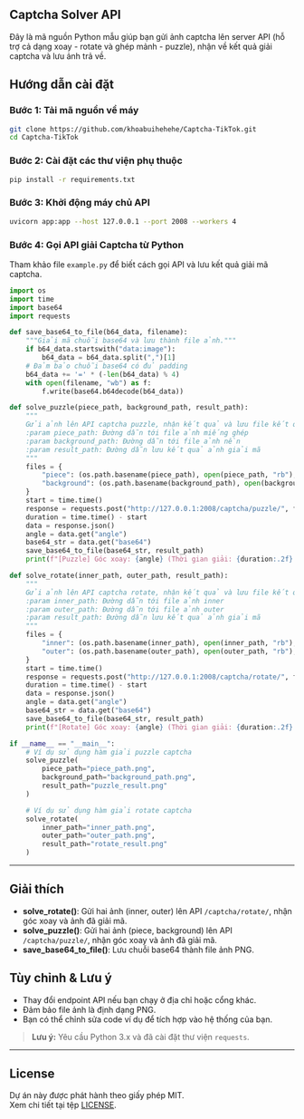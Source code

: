 ## Captcha Solver API

Đây là mã nguồn Python mẫu giúp bạn gửi ảnh captcha lên server API (hỗ trợ cả dạng xoay - rotate và ghép mảnh - puzzle), nhận về kết quả giải captcha và lưu ảnh trả về.

## Hướng dẫn cài đặt

### Bước 1: Tải mã nguồn về máy

```bash
git clone https://github.com/khoabuihehehe/Captcha-TikTok.git
cd Captcha-TikTok
```

### Bước 2: Cài đặt các thư viện phụ thuộc

```bash
pip install -r requirements.txt
```

### Bước 3: Khởi động máy chủ API

```bash
uvicorn app:app --host 127.0.0.1 --port 2008 --workers 4
```

### Bước 4: Gọi API giải Captcha từ Python

Tham khảo file `example.py` để biết cách gọi API và lưu kết quả giải mã captcha.

```python
import os
import time
import base64
import requests

def save_base64_to_file(b64_data, filename):
    """Giải mã chuỗi base64 và lưu thành file ảnh."""
    if b64_data.startswith("data:image"):
        b64_data = b64_data.split(",")[1]
    # Đảm bảo chuỗi base64 có đủ padding
    b64_data += '=' * (-len(b64_data) % 4)
    with open(filename, "wb") as f:
        f.write(base64.b64decode(b64_data))

def solve_puzzle(piece_path, background_path, result_path):
    """
    Gửi ảnh lên API captcha puzzle, nhận kết quả và lưu file kết quả.
    :param piece_path: Đường dẫn tới file ảnh miếng ghép
    :param background_path: Đường dẫn tới file ảnh nền
    :param result_path: Đường dẫn lưu kết quả ảnh giải mã
    """
    files = {
        "piece": (os.path.basename(piece_path), open(piece_path, "rb"), "image/png"),
        "background": (os.path.basename(background_path), open(background_path, "rb"), "image/png"),
    }
    start = time.time()
    response = requests.post("http://127.0.0.1:2008/captcha/puzzle/", files=files)
    duration = time.time() - start
    data = response.json()
    angle = data.get("angle")
    base64_str = data.get("base64")
    save_base64_to_file(base64_str, result_path)
    print(f"[Puzzle] Góc xoay: {angle} (Thời gian giải: {duration:.2f} giây) -> Đã lưu {result_path}")

def solve_rotate(inner_path, outer_path, result_path):
    """
    Gửi ảnh lên API captcha rotate, nhận kết quả và lưu file kết quả.
    :param inner_path: Đường dẫn tới file ảnh inner
    :param outer_path: Đường dẫn tới file ảnh outer
    :param result_path: Đường dẫn lưu kết quả ảnh giải mã
    """
    files = {
        "inner": (os.path.basename(inner_path), open(inner_path, "rb"), "image/png"),
        "outer": (os.path.basename(outer_path), open(outer_path, "rb"), "image/png"),
    }
    start = time.time()
    response = requests.post("http://127.0.0.1:2008/captcha/rotate/", files=files)
    duration = time.time() - start
    data = response.json()
    angle = data.get("angle")
    base64_str = data.get("base64")
    save_base64_to_file(base64_str, result_path)
    print(f"[Rotate] Góc xoay: {angle} (Thời gian giải: {duration:.2f} giây) -> Đã lưu {result_path}")

if __name__ == "__main__":
    # Ví dụ sử dụng hàm giải puzzle captcha
    solve_puzzle(
        piece_path="piece_path.png",
        background_path="background_path.png",
        result_path="puzzle_result.png"
    )

    # Ví dụ sử dụng hàm giải rotate captcha
    solve_rotate(
        inner_path="inner_path.png",
        outer_path="outer_path.png",
        result_path="rotate_result.png"
    )
```

---

## Giải thích

- **solve_rotate()**: Gửi hai ảnh (inner, outer) lên API `/captcha/rotate/`, nhận góc xoay và ảnh đã giải mã.
- **solve_puzzle()**: Gửi hai ảnh (piece, background) lên API `/captcha/puzzle/`, nhận góc xoay và ảnh đã giải mã.
- **save_base64_to_file()**: Lưu chuỗi base64 thành file ảnh PNG.

## Tùy chỉnh & Lưu ý

- Thay đổi endpoint API nếu bạn chạy ở địa chỉ hoặc cổng khác.
- Đảm bảo file ảnh là định dạng PNG.
- Bạn có thể chỉnh sửa code ví dụ để tích hợp vào hệ thống của bạn.

> **Lưu ý:** Yêu cầu Python 3.x và đã cài đặt thư viện `requests`.

---

## License

Dự án này được phát hành theo giấy phép MIT.  
Xem chi tiết tại tệp [LICENSE](LICENSE).

